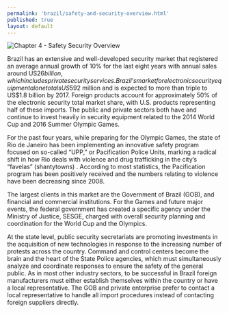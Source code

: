 ```yaml
--- 
permalink: 'brazil/safety-and-security-overview.html' 
published: true 
layout: default
---
```

![Chapter 4 - Safety Security Overview](../images/chap4-safety-security-overview.png)

Brazil has an extensive and well-developed security market that registered an average annual growth of 10% for the last eight years with annual sales around US$26 billion, which includes private security services. Brazil’s market for electronic security equipment alone totals US$592 million and is expected to more than triple to US$1.8 billion by 2017. Foreign products account for approximately 50% of the electronic security total market share, with U.S. products representing half of these imports. The public and private sectors both have and continue to invest heavily in security equipment related to the 2014 World Cup and 2016 Summer Olympic Games.

For the past four years, while preparing for the Olympic Games, the state of Rio de Janeiro has been implementing an innovative safety program focused on so-called “UPP,” or Pacification Police Units, marking a radical shift in how Rio deals with violence and drug trafficking in the city’s “favelas” (shantytowns) . According to most statistics, the Pacification program has been positively received and the numbers relating to violence have been decreasing since 2008.

The largest clients in this market are the Government of Brazil (GOB), and financial and commercial institutions. For the Games and future major events, the federal government has created a specific agency under the Ministry of Justice, SESGE, charged with overall security planning and coordination for the World Cup and the Olympics.

At the state level, public security secretariats are promoting investments in the acquisition of new technologies in response to the increasing number of protests across the country. Command and control centers become the brain and the heart of the State Police agencies, which must simultaneously analyze and coordinate responses to ensure the safety of the general public. As in most other industry sectors, to be successful in Brazil foreign manufacturers must either establish themselves within the country or have a local representative. The GOB and private enterprise prefer to contact a local representative to handle all import procedures instead of contacting foreign suppliers directly.
